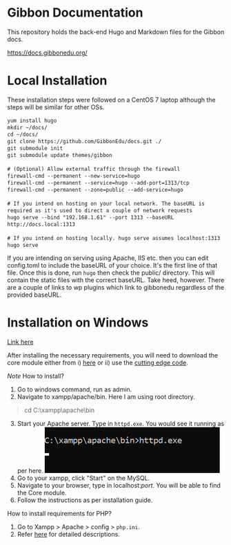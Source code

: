 # Gibbon Documentation

This repository holds the back-end Hugo and Markdown files for the Gibbon docs. 

https://docs.gibbonedu.org/

# Local Installation

These installation steps were followed on a CentOS 7 laptop although the steps will be similar for other OSs.

```
yum install hugo
mkdir ~/docs/
cd ~/docs/
git clone https://github.com/GibbonEdu/docs.git ./
git submodule init
git submodule update themes/gibbon

# (Optional) Allow external traffic through the firewall
firewall-cmd --permanent --new-service=hugo
firewall-cmd --permanent --service=hugo --add-port=1313/tcp
firewall-cmd --permanent --zone=public --add-service=hugo

# If you intend on hosting on your local network. The baseURL is required as it's used to direct a couple of network requests
hugo serve --bind "192.168.1.61" --port 1313 --baseURL http://docs.local:1313

# If you intend on hosting locally. hugo serve assumes localhost:1313
hugo serve

```

If you are intending on serving using Apache, IIS etc. then you can edit config.toml to include the baseURL of your choice. It's the first line of that file. Once this is done, run `hugo` then check the public/ directory. This will contain the static files with the correct baseURL. Take heed, however. There are a couple of links to wp plugins which link to gibbonedu regardless of the provided baseURL.

# Installation on Windows
[Link here](https://docs.gibbonedu.org/administrators/getting-started/installing-gibbon/install-xampp/)

After installing the necessary requirements, you will need to download the core module either from 
i) [here](https://gibbonedu.org/download/) or 
ii) use the [cutting edge code](https://docs.gibbonedu.org/administrators/getting-started/installing-gibbon/cutting-edge-code/).


<i>Note</i>
How to install?
1. Go to windows command, run as admin. 
2. Navigate to xampp/apache/bin. Here I am using root directory.
> cd  C:\xampp\apache\bin
> 
3. Start your Apache server. Type in `httpd.exe`. You would see it running as per here. 
![apache1.png](static/wp/2023/10/apache_1.png)
4. Go to your xampp, click "Start" on the MySQL.
5. Navigate to your browser, type in localhost:<i>port</i>. You will be able to find the Core module.
6. Follow the instructions as per installation guide.

How to install requirements for PHP?
1. Go to Xampp > Apache > config > `php.ini`.
2. Refer [here](https://www.geeksforgeeks.org/how-to-install-php-extensions-on-windows/) for detailed descriptions. 
